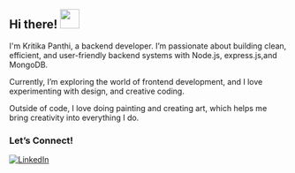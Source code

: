 ## Hi there! <img src="https://camo.githubusercontent.com/d04509037f646eab5c2d6d130574ef059fa8eef92e45a139a827a8d06e9d5042/68747470733a2f2f656d6f6a69732e736c61636b6d6f6a69732e636f6d2f656d6f6a69732f696d616765732f313533363335313037352f343539342f626c6f622d776176652e676966" width="35" />

I'm Kritika Panthi, a backend developer.
I’m passionate about building clean, efficient, and user-friendly backend systems with Node.js, express.js,and MongoDB.

Currently, I’m exploring the world of frontend development, and I love experimenting with design, and creative coding.

Outside of code, I love doing painting and creating art, which helps me bring creativity into everything I do.

### Let’s Connect!

[![LinkedIn](https://img.shields.io/badge/-LinkedIn-0A66C2?style=flat-square&logo=linkedin&logoColor=white)](https://www.linkedin.com/in/kritika-panthi-2aa127303/)  
